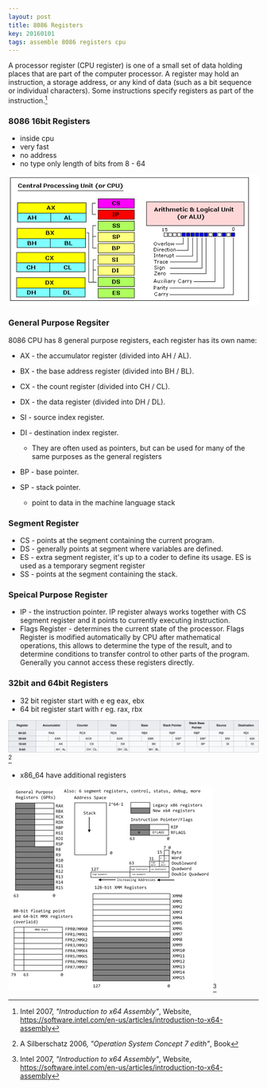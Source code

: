 ```yaml
---
layout: post
title: 8086 Registers
key: 20160101
tags: assemble 8086 registers cpu
---
```


A processor register (CPU register) is one of a small set of data holding places that are part of the computer processor. A register may hold an instruction, a storage address, or any kind of data (such as a bit sequence or individual characters). Some instructions specify registers as part of the instruction.[^1] 

### 8086 16bit Registers

- inside cpu
- very fast
- no address 
- no type only length of bits from 8 - 64

![register](/assets/img/register.png)

### General Purpose Regsiter

8086 CPU has 8 general purpose registers, each register has its own name:
- AX - the accumulator register (divided into AH / AL).
- BX - the base address register (divided into BH / BL).
- CX - the count register (divided into CH / CL).
- DX - the data register (divided into DH / DL).


- SI - source index register.
- DI - destination index register.
  - They are often used as pointers, but can be used for many of the same purposes as the general registers


- BP - base pointer.
- SP - stack pointer.
  - point to data in the machine language stack


### Segment Register

- CS - points at the segment containing the current program.
- DS - generally points at segment where variables are defined.
- ES - extra segment register, it's up to a coder to define its usage. ES is used as a temporary segment register
- SS - points at the segment containing the stack.

### Speical Purpose Register

- IP - the instruction pointer. IP register always works together with CS segment register and it points to currently executing instruction.
- Flags Register - determines the current state of the processor. Flags Register is modified automatically by CPU after mathematical operations, this allows to determine the type of the result, and to determine conditions to transfer control to other parts of the program. Generally you cannot access these registers directly. 


### 32bit and 64bit Registers

- 32 bit register start with e eg eax, ebx
- 64 bit register start with r eg. rax, rbx

![32-64 register](/assets/img/x86_64.png)[^2]

- x86_64 have additional registers

![64 register](/assets/img/x86_64_add.jpg)[^1]




[^1]: Intel 2007, *"Introduction to x64 Assembly"*, Website, https://software.intel.com/en-us/articles/introduction-to-x64-assembly

[^2]: A Silberschatz 2006, *"Operation System Concept 7 edith"*, Book

[^3]: What's a Creel 2013, *"Linux x64 Assembly Tutorial"*, Youtube, https://www.youtube.com/watch?v=zRqLU_AxNdU